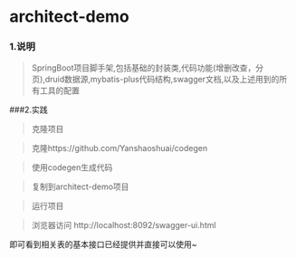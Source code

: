 # architect-demo

### 1.说明
>SpringBoot项目脚手架,包括基础的封装类,代码功能(增删改查，分页),druid数据源,mybatis-plus代码结构,swagger文档,以及上述用到的所有工具的配置

###2.实践
> 克隆项目

> 克隆https://github.com/Yanshaoshuai/codegen

> 使用codegen生成代码

> 复制到architect-demo项目

> 运行项目

> 浏览器访问 http://localhost:8092/swagger-ui.html

即可看到相关表的基本接口已经提供并直接可以使用~
